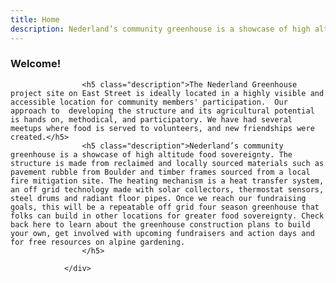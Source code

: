 ```yaml
---
title: Home
description: Nederland’s community greenhouse is a showcase of high altitude food sovereignty. The structure is made from reclaimed and locally sourced materials such as pavement rubble from Boulder and timber frames sourced from a local fire mitigation site. The heating mechanism is a heat transfer system, an off grid technology made with solar collectors, thermostat sensors, steel drums and radiant floor pipes. Once we reach our fundraising goals, this will be a repeatable off grid four season greenhouse that folks can build in other locations for greater food sovereignty. Check back here to learn about the greenhouse construction plans to build your own, get involved with upcoming fundraisers and action days and for free resources on alpine gardening.
---
```

<div class="container">
                <div class="content-center">
                    <h3 class="title">Welcome!</h3>
			
                    <h5 class="description">The Nederland Greenhouse project site on East Street is ideally located in a highly visible and accessible location for community members' participation.  Our approach to  developing the structure and its agricultural potential is hands on, methodical, and participatory. We have had several meetups where food is served to volunteers, and new friendships were created.</h5>
                    <h5 class="description">Nederland’s community greenhouse is a showcase of high altitude food sovereignty. The structure is made from reclaimed and locally sourced materials such as pavement rubble from Boulder and timber frames sourced from a local fire mitigation site. The heating mechanism is a heat transfer system, an off grid technology made with solar collectors, thermostat sensors, steel drums and radiant floor pipes. Once we reach our fundraising goals, this will be a repeatable off grid four season greenhouse that folks can build in other locations for greater food sovereignty. Check back here to learn about the greenhouse construction plans to build your own, get involved with upcoming fundraisers and action days and for free resources on alpine gardening.
					</h5>

				</div>
</div>
